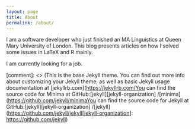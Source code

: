 ```yaml
---
layout: page
title: About
permalink: /about/
---
```



I am a software developer who just finished an MA Linguistics at Queen Mary University of London. 
This blog presents articles on how I solved some issues in LaTeX and R mainly. 

I am currently looking for a job.

[comment]: <> (This is the base Jekyll theme. You can find out more info about customizing your Jekyll theme, as well as basic Jekyll usage documentation at [jekyllrb.com](https://jekyllrb.com/You can find the source code for Minima at GitHub:[jekyll][jekyll-organization] /[minima](https://github.com/jekyll/minimaYou can find the source code for Jekyll at GitHub:[jekyll][jekyll-organization] /[jekyll](https://github.com/jekyll/jekyll[jekyll-organization]: https://github.com/jekyll)